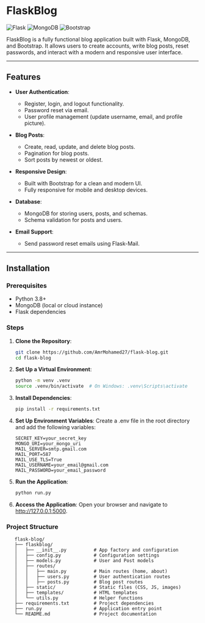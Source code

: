 # FlaskBlog

![Flask](https://img.shields.io/badge/Flask-2.3.2-blue)
![MongoDB](https://img.shields.io/badge/MongoDB-6.0-green)
![Bootstrap](https://img.shields.io/badge/Bootstrap-5.3-purple)

FlaskBlog is a fully functional blog application built with Flask, MongoDB, and Bootstrap. It allows users to create accounts, write blog posts, reset passwords, and interact with a modern and responsive user interface.

---

## Features

- **User Authentication**:
  - Register, login, and logout functionality.
  - Password reset via email.
  - User profile management (update username, email, and profile picture).

- **Blog Posts**:
  - Create, read, update, and delete blog posts.
  - Pagination for blog posts.
  - Sort posts by newest or oldest.

- **Responsive Design**:
  - Built with Bootstrap for a clean and modern UI.
  - Fully responsive for mobile and desktop devices.

- **Database**:
  - MongoDB for storing users, posts, and schemas.
  - Schema validation for posts and users.

- **Email Support**:
  - Send password reset emails using Flask-Mail.

---

## Installation

### Prerequisites

- Python 3.8+
- MongoDB (local or cloud instance)
- Flask dependencies

### Steps

1. **Clone the Repository**:
   ```bash
   git clone https://github.com/AmrMohamed27/flask-blog.git
   cd flask-blog
   ```
2. **Set Up a Virtual Environment**:
   ```bash
   python -m venv .venv
   source .venv/bin/activate  # On Windows: .venv\Scripts\activate
   ```
3. **Install Dependencies**:
   ```bash
   pip install -r requirements.txt
   ```
4. **Set Up Environment Variables**:
   Create a .env file in the root directory and add the following variables:
   ```env
   SECRET_KEY=your_secret_key
   MONGO_URI=your_mongo_uri
   MAIL_SERVER=smtp.gmail.com
   MAIL_PORT=587
   MAIL_USE_TLS=True
   MAIL_USERNAME=your_email@gmail.com
   MAIL_PASSWORD=your_email_password
   ```
5. **Run the Application**:
   ```bash
   python run.py
   ```

6. **Access the Application**:
   Open your browser and navigate to http://127.0.0.1:5000.


### Project Structure
       flask-blog/
       ├── flaskblog/
       │   ├── __init__.py          # App factory and configuration
       │   ├── config.py            # Configuration settings
       │   ├── models.py            # User and Post models
       │   ├── routes/
       │   │   ├── main.py          # Main routes (home, about)
       │   │   ├── users.py         # User authentication routes
       │   │   ├── posts.py         # Blog post routes
       │   ├── static/              # Static files (CSS, JS, images)
       │   ├── templates/           # HTML templates
       │   └── utils.py             # Helper functions
       ├── requirements.txt         # Project dependencies
       ├── run.py                   # Application entry point
       └── README.md                # Project documentation
   
